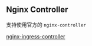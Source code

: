 
## Nginx Controller

支持使用官方的 `nginx-controller`

[nginx-ingress-controller](../K8s/组件/Ingress%20Controller/nginx-ingress-controller.md)